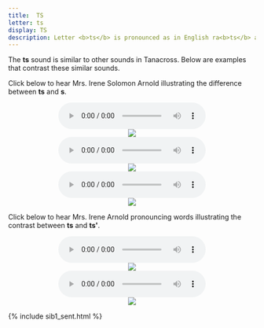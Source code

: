 ```yaml
---
title:  TS
letter: ts
display: TS
description: Letter <b>ts</b> is pronounced as in English ra<b>ts</b> and ca<b>ts</b>. This is a voiceless sound (made without the vocal cords vibrating) and is a distinct sound from Tanacross <b>s</b>.
---
```







The <b>ts</b> sound is similar to other sounds in Tanacross. Below are examples that contrast these similar sounds.

Click below to hear Mrs. Irene Solomon Arnold illustrating the difference between <b>ts</b> and <b>s</b>.

<center>
<audio controls src="{{ site.baseurl }}/assets/audio/ts_s_comp.mp3" type="audio/mpeg">Your browser does not support the audio element.</audio><br/>
<img src="{{ site.baseurl }}/assets/gif/ts_s_comp.gif" border="0">
</center>

<center>
<audio controls src="{{ site.baseurl }}/assets/audio/ts_s_med_cmp.mp3" type="audio/mpeg">Your browser does not support the audio element.</audio><br/>
<img src="{{ site.baseurl }}/assets/gif/ts_s_med_cmp.gif" border="0">
</center>

<center>
<audio controls src="{{ site.baseurl }}/assets/audio/ts_s_final_comp.mp3" type="audio/mpeg">Your browser does not support the audio element.</audio><br/>
<img src="{{ site.baseurl }}/assets/gif/ts_s_final_comp.gif" border="0">
</center>


Click below to hear Mrs. Irene Arnold pronouncing words illustrating the contrast between <b>ts</b> and <b>ts'</b>.

<center>
<audio controls src="{{ site.baseurl }}/assets/audio/ts_ts_glot_comp.mp3" type="audio/mpeg">Your browser does not support the audio element.</audio><br/>
<img src="{{ site.baseurl }}/assets/gif/ts_ts_glot_cmp.gif" border="0">
</center>

<center>
<audio controls src="{{ site.baseurl }}/assets/audio/ts_ts_glot2_cmp.mp3" type="audio/mpeg">Your browser does not support the audio element.</audio><br/>
<img src="{{ site.baseurl }}/assets/gif/ts_ts_glot2_cmp.gif" border="0">
</center>


{% include sib1_sent.html %}

						